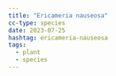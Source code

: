 ```yaml
---
title: "Ericameria nauseosa"
cc-type: species
date: 2023-07-25
hashtag: ericameria-nauseosa
tags:
  - plant
  - species
---
```

